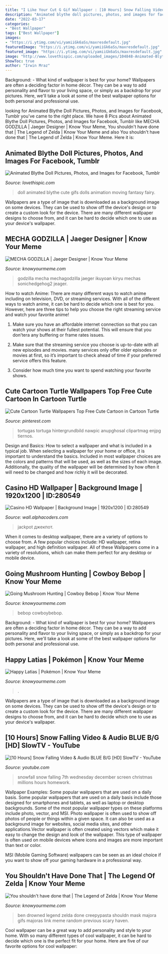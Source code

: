 ```yaml
---
title: "I Like Your Cut G Gif Wallpaper : [10 Hours] Snow Falling Video &amp; Audio Blue B/g [hd] Slowtv"
description: "Animated blythe doll pictures, photos, and images for facebook, tumblr"
date: "2022-03-17"
categories:
- "Best Wallpaper"
tags: ["Best Wallpaper"]
images:
- "https://i.ytimg.com/vi/yamiiGk6aSs/maxresdefault.jpg"
featuredImage: "https://i.ytimg.com/vi/yamiiGk6aSs/maxresdefault.jpg"
featured_image: "https://i.ytimg.com/vi/yamiiGk6aSs/maxresdefault.jpg"
image: "http://www.lovethispic.com/uploaded_images/104848-Animated-Blythe-Doll.gif?1"
ShowToc: true
author: "Irwin Mraz"
---
```



Background: - What kind of wallpaper is best for your home?
Wallpapers are often a deciding factor in home décor. They can be a way to add personality and flavor to your living space, or simply as a backdrop for your pictures. Here, we'll take a look at some of the best wallpaper options for both personal and professional use.

	

		
looking for Animated Blythe Doll Pictures, Photos, and Images for Facebook, Tumblr you've came to the right place. We have 8 Pics about Animated Blythe Doll Pictures, Photos, and Images for Facebook, Tumblr like MECHA GODZILLA | Jaeger Designer | Know Your Meme, You shouldn&#039;t have done that | The Legend of Zelda | Know Your Meme and also You shouldn&#039;t have done that | The Legend of Zelda | Know Your Meme. Here it is:
		
    
## Animated Blythe Doll Pictures, Photos, And Images For Facebook, Tumblr

<img loading=lazy src="http://www.lovethispic.com/uploaded_images/104848-Animated-Blythe-Doll.gif?1" onerror="this.onerror=null;this.src='https://tse4.mm.bing.net/th?id=OIP.JNdzI3eqItXAR0Xjzm3QAgHaNK&amp;pid=15.1';" alt="Animated Blythe Doll Pictures, Photos, and Images for Facebook, Tumblr">

_Source: lovethispic.com_

>doll animated blythe cute gifs dolls animation moving fantasy fairy. 

	

Wallpapers are a type of image that is downloaded as a background image on some devices. They can be used to show off the device's design or to create a custom look for the device. There are many different wallpaper designs to choose from, and it can be hard to decide which one to use as your device's wallpaper.

    
## MECHA GODZILLA | Jaeger Designer | Know Your Meme

<img loading=lazy src="http://i0.kym-cdn.com/photos/images/original/000/684/978/911.jpg" onerror="this.onerror=null;this.src='https://tse2.mm.bing.net/th?id=OIP.eyoOR6ex6PkFl_XRZ7abdQHaKV&amp;pid=15.1';" alt="MECHA GODZILLA | Jaeger Designer | Know Your Meme">

_Source: knowyourmeme.com_

>godzilla mecha mechagodzilla jaeger ikuyoan kiryu mechas sonichedgehog2 jeager. 

	

How to watch Anime: There are many different ways to watch anime including on television, DVD, or streaming services.
With all of the different ways to watch anime, it can be hard to decide which one is best for you. However, here are three tips to help you choose the right streaming service and watch your favorite anime!
1. Make sure you have an affordable internet connection so that you can watch your shows at their fullest potential. This will ensure that you don’tera any buffering or frame rates issues.

2. Make sure that the streaming service you choose is up-to-date with all new episodes and movies. many services only offer older episodes or movies at first, so it’s important to check ahead of time if your preferred service offers this feature.

3. Consider how much time you want to spend watching your favorite shows.

    
## Cute Cartoon Turtle Wallpapers Top Free Cute Cartoon In Cartoon Turtle

<img loading=lazy src="https://i.pinimg.com/736x/b0/66/47/b06647ff4037790718fb77170c00c8c7.jpg" onerror="this.onerror=null;this.src='https://tse4.mm.bing.net/th?id=OIP.xTXl2KsadsqgDUP1qqRRuQHaNL&amp;pid=15.1';" alt="Cute Cartoon Turtle Wallpapers Top Free Cute Cartoon in Cartoon Turtle">

_Source: pinterest.com_

>tortugas tortuga hintergrundbild nawpic anupghosal clipartmag enjpg tiernos. 

	

Design and Basics: How to select a wallpaper and what is included in a typical job.
When selecting a wallpaper for your home or office, it is important to understand the basics. Included in most wallpaper choices are the colors and patterns that will be used, as well as the sizes of each image. Additionally, the quality of the wallpaper will be determined by how often it will need to be changed and how richly it will be decorated.

    
## Casino HD Wallpaper | Background Image | 1920x1200 | ID:280549

<img loading=lazy src="https://images3.alphacoders.com/280/280549.jpg" onerror="this.onerror=null;this.src='https://tse2.mm.bing.net/th?id=OIP.0F8ib0-5stv5le5drWFYVwHaEo&amp;pid=15.1';" alt="Casino HD Wallpaper | Background Image | 1920x1200 | ID:280549">

_Source: wall.alphacoders.com_

>jackpot джекпот. 

	

When it comes to desktop wallpaper, there are a variety of options to choose from. A few popular choices include: HD wallpaper, retina wallpaper, and high definition wallpaper. All of these Wallpapers come in a variety of resolutions, which can make them perfect for any desktop or mobile device. 

    
## Going Mushroom Hunting | Cowboy Bebop | Know Your Meme

<img loading=lazy src="http://i0.kym-cdn.com/photos/images/newsfeed/000/803/394/783.gif" onerror="this.onerror=null;this.src='https://tse3.mm.bing.net/th?id=OIP.b9KOuYdEQ4dzT8LNaYhfXAAAAA&amp;pid=15.1';" alt="Going Mushroom Hunting | Cowboy Bebop | Know Your Meme">

_Source: knowyourmeme.com_

>bebop cowboybebop. 

	

Background: - What kind of wallpaper is best for your home?
Wallpapers are often a deciding factor in home décor. They can be a way to add personality and flavor to your living space, or simply as a backdrop for your pictures. Here, we'll take a look at some of the best wallpaper options for both personal and professional use.

    
## Happy Latias | Pokémon | Know Your Meme

<img loading=lazy src="http://i0.kym-cdn.com/photos/images/original/000/789/416/a0f.gif" onerror="this.onerror=null;this.src='https://tse4.mm.bing.net/th?id=OIP.WkyShUH8JKeTQ_lVjQ6rLgHaFU&amp;pid=15.1';" alt="Happy Latias | Pokémon | Know Your Meme">

_Source: knowyourmeme.com_

>. 

	

Wallpapers are a type of image that is downloaded as a background image on some devices. They can be used to show off the device's design or to create a custom look for the device. There are many different wallpaper designs to choose from, and it can be hard to decide which one to use as your device's wallpaper.

    
## [10 Hours] Snow Falling Video &amp; Audio BLUE B/G [HD] SlowTV - YouTube

<img loading=lazy src="https://i.ytimg.com/vi/yamiiGk6aSs/maxresdefault.jpg" onerror="this.onerror=null;this.src='https://tse1.mm.bing.net/th?id=OIP.nFQBIguUu-PJ_Dl_a97VFwHaEK&amp;pid=15.1';" alt="[10 Hours] Snow Falling Video &amp; Audio BLUE B/G [HD] SlowTV - YouTube">

_Source: youtube.com_

>snowfall snow falling 7th wednesday december screen christmas millions hours homework. 

	

Wallpaper Examples: Some popular wallpapers that are used on a daily basis.
Some popular wallpapers that are used on a daily basis include those designed for smartphones and tablets, as well as laptop or desktop backgrounds. Some of the most popular wallpaper types on these platforms include photo, vector, and MSI. 
Photo wallpaper is often used to show off photos of people or things within a given space. It can also be used as a background image for websites, social media sites, and other applications.Vector wallpaper is often created using vectors which make it easy to change the design and look of the wallpaper. This type of wallpaper is often used on mobile devices where icons and images are more important than text or color. 

MSI (Mobile Gaming Software) wallpapers can be seen as an ideal choice if you want to show off your gaming hardware in a professional way.

    
## You Shouldn&#039;t Have Done That | The Legend Of Zelda | Know Your Meme

<img loading=lazy src="http://i0.kym-cdn.com/photos/images/original/000/627/118/cfa.gif" onerror="this.onerror=null;this.src='https://tse2.mm.bing.net/th?id=OIP._ccyNDgTlj6fQwSwK9Ze2wHaD8&amp;pid=15.1';" alt="You shouldn&#039;t have done that | The Legend of Zelda | Know Your Meme">

_Source: knowyourmeme.com_

>ben drowned legend zelda done creepypasta shouldn mask majora gifs majoras link meme random previous scary haven. 

	

Cool wallpaper can be a great way to add personality and style to your home. With so many different types of cool wallpaper, it can be hard to decide which one is the perfect fit for your home. Here are five of our favorite options for cool wallpaper: 

